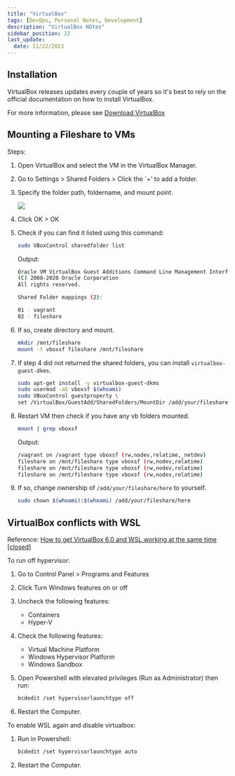 ```yaml
---
title: "VirtualBox"
tags: [DevOps, Personal Notes, Development]
description: "VirtualBox NOtes"
sidebar_position: 22
last_update:
  date: 11/22/2023
---
```



## Installation 

VirtualBox releases updates every couple of years so it's best  to rely on the official documentation on how to install VirtualBox.

For more information, please see [Download VirtualBox](https://www.virtualbox.org/wiki/Downloads)


## Mounting a Fileshare to VMs 

Steps:

1. Open VirtualBox and select the VM in the VirtualBox Manager.

2. Go to Settings > Shared Folders > Click the `+' to add a folder.

3. Specify the folder path, foldername, and mount point.

    ![](/img/docs/12192024-vbox-mounting-fileshare-2.png)

4. Click OK > OK

6. Check if you can find it listed using this command:

    ```bash
    sudo VBoxControl sharedfolder list 
    ```

    Output:

    ```bash
    Oracle VM VirtualBox Guest Additions Command Line Management Interface Version 5.2.42_Ubuntu
    (C) 2008-2020 Oracle Corporation
    All rights reserved.

    Shared Folder mappings (2):

    01 - vagrant
    02 - fileshare 
    ```

7. If so, create directory and mount.

    ```bash
    mkdir /mnt/fileshare
    mount -t vboxsf fileshare /mnt/fileshare
    ```

8. If step 4 did not returned the shared folders, you can install `virtualbox-guest-dkms`.

    ```bash
    sudo apt-get install -y virtualbox-guest-dkms
    sudo usermod -aG vboxsf $(whoami)
    sudo VBoxControl guestproperty \
    set /VirtualBox/GuestAdd/SharedFolders/MountDir /add/your/fileshare/here 
    ```

9. Restart VM then check if you have any vb folders mounted.

    ```bash
    mount | grep vboxsf 
    ```

    Output:

    ```bash
    /vagrant on /vagrant type vboxsf (rw,nodev,relatime,_netdev)
    fileshare on /mnt/fileshare type vboxsf (rw,nodev,relatime)
    fileshare on /mnt/fileshare type vboxsf (rw,nodev,relatime)
    fileshare on /mnt/fileshare type vboxsf (rw,nodev,relatime)  
    ```

10. If so, change ownership of `/add/your/fileshare/here` to yourself.

    ```bash
    sudo chown $(whoami):$(whoami) /add/your/fileshare/here
    ```

## VirtualBox conflicts with WSL 

Reference: [How to get VirtualBox 6.0 and WSL working at the same time [closed]](https://stackoverflow.com/questions/58031941/how-to-get-virtualbox-6-0-and-wsl-working-at-the-same-time)

To run off hypervisor:

1. Go to Control Panel > Programs and Features
2. Click Turn Windows features on or off
3. Uncheck the following features:
    - Containers  
    - Hyper-V     

4. Check the following features: 
    - Virtual Machine Platform
    - Windows Hypervisor Platform
    - Windows Sandbox

5. Open Powershell with elevated privileges (Run as Administrator) then run:

    ```bash
    bcdedit /set hypervisorlaunchtype off
    ```

6. Restart the Computer.

To enable WSL again and disable virtualbox:

1. Run in Powershell:

    ```bash
    bcdedit /set hypervisorlaunchtype auto 
    ```

2. Restart the Computer.

